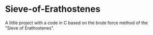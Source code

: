 # Sieve-of-Erathostenes
A little project with a code in C based on the brute force method of the "Sieve of Erathostenes".
